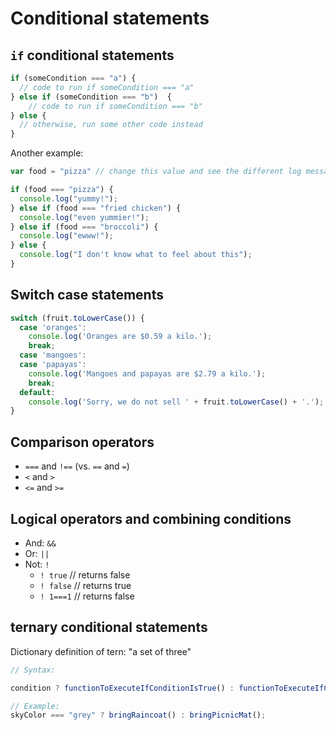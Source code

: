 # Conditional statements

## `if` conditional statements

```javascript
if (someCondition === "a") {
  // code to run if someCondition === "a"
} else if (someCondition === "b")  {
    // code to run if someCondition === "b"
} else {
  // otherwise, run some other code instead
}
```

Another example:

```javascript
var food = "pizza" // change this value and see the different log messages

if (food === "pizza") {
  console.log("yummy!");
} else if (food === "fried chicken") {
  console.log("even yummier!");
} else if (food === "broccoli") {
  console.log("ewww!");
} else {
  console.log("I don't know what to feel about this");
}
```

## Switch case statements

```js
switch (fruit.toLowerCase()) {
  case 'oranges':
    console.log('Oranges are $0.59 a kilo.');
    break;
  case 'mangoes':
  case 'papayas':
    console.log('Mangoes and papayas are $2.79 a kilo.');
    break;
  default:
    console.log('Sorry, we do not sell ' + fruit.toLowerCase() + '.');
}
```

## Comparison operators

* `===` and `!==` \(vs. `==` and `=`\)
* `<` and `>`
* `<=` and `>=`

## Logical operators and combining conditions

* And: `&&`
* Or: `||`
* Not: `!`
  * `! true`     // returns false
  * `! false`    // returns true
  * `! 1===1`    // returns false

## ternary conditional statements

Dictionary definition of tern: "a set of three"

```javascript
// Syntax:

condition ? functionToExecuteIfConditionIsTrue() : functionToExecuteIfConditionIsFalse();

// Example:
skyColor === "grey" ? bringRaincoat() : bringPicnicMat();
```

